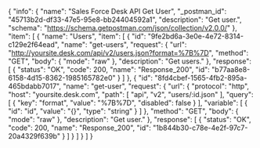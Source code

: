 {
  "info": {
    "name": "Sales Force Desk API Get User",
    "_postman_id": "45713b2d-df33-47e5-95e8-bb24404592a1",
    "description": "Get user.",
    "schema": "https://schema.getpostman.com/json/collection/v2.0.0/"
  },
  "item": [
    {
      "name": "Users",
      "item": [
        {
          "id": "9fe2bd6a-3e0e-4e72-8314-c129e2f64ead",
          "name": "get-users",
          "request": {
            "url": "http://yoursite.desk.com/api/v2/users.json?format=%7B%7D",
            "method": "GET",
            "body": {
              "mode": "raw"
            },
            "description": "Get users."
          },
          "response": [
            {
              "status": "OK",
              "code": 200,
              "name": "Response_200",
              "id": "b77aa8e8-6158-4d15-8362-1985165782e0"
            }
          ]
        },
        {
          "id": "8fd4cbef-1565-4fb2-895a-465bdabb7017",
          "name": "get-user",
          "request": {
            "url": {
              "protocol": "http",
              "host": "yoursite.desk.com",
              "path": [
                "api",
                "v2",
                "users/:id.json"
              ],
              "query": [
                {
                  "key": "format",
                  "value": "%7B%7D",
                  "disabled": false
                }
              ],
              "variable": [
                {
                  "id": "id",
                  "value": "{}",
                  "type": "string"
                }
              ]
            },
            "method": "GET",
            "body": {
              "mode": "raw"
            },
            "description": "Get user."
          },
          "response": [
            {
              "status": "OK",
              "code": 200,
              "name": "Response_200",
              "id": "1b844b30-c78e-4e2f-97c7-20a4329f639b"
            }
          ]
        }
      ]
    }
  ]
}